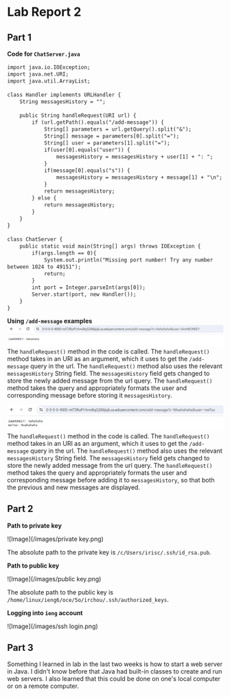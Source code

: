# Lab Report 2

## Part 1
**Code for `ChatServer.java`**
```
import java.io.IOException;
import java.net.URI;
import java.util.ArrayList;

class Handler implements URLHandler {
    String messagesHistory = "";

    public String handleRequest(URI url) {
        if (url.getPath().equals("/add-message")) {
            String[] parameters = url.getQuery().split("&");
            String[] message = parameters[0].split("=");
            String[] user = parameters[1].split("=");
            if(user[0].equals("user")) {
                messagesHistory = messagesHistory + user[1] + ": ";
            }
            if(message[0].equals("s")) {
                messagesHistory = messagesHistory + message[1] + "\n";
            }
            return messagesHistory;
        } else {
            return messagesHistory;
        }
    }
}

class ChatServer {
    public static void main(String[] args) throws IOException {
        if(args.length == 0){
            System.out.println("Missing port number! Try any number between 1024 to 49151");
            return;
        }
        int port = Integer.parseInt(args[0]);
        Server.start(port, new Handler());
    }
}
```

**Using `/add-message` examples**
![Image](/images/ChatLog1.png) 
The `handleRequest()` method in the code is called. The `handleRequest()` method takes in an URI as an argument, which it uses to get the `/add-message` query in the url. The `handleRequest()` method also uses the relevant `messagesHistory` String field. The `messagesHistory` field gets changed to store the newly added message from the url query. The `handleRequest()` method takes the query and appropriately formats the user and corresponding message before storing it `messagesHistory`.

![Image](/images/ChatLog2.png) 
The `handleRequest()` method in the code is called. The `handleRequest()` method takes in an URI as an argument, which it uses to get the `/add-message` query in the url. The `handleRequest()` method also uses the relevant `messagesHistory` String field. The `messagesHistory` field gets changed to store the newly added message from the url query. The `handleRequest()` method takes the query and appropriately formats the user and corresponding message before adding it to `messagesHistory`, so that both the previous and new messages are displayed.

## Part 2
**Path to private key**

![Image](/images/private key.png) 

The absolute path to the private key is `/c/Users/irisc/.ssh/id_rsa.pub`.

**Path to public key**

![Image](/images/public key.png) 

The absolute path to the public key is `/home/linux/ieng6/oce/5o/irchou/.ssh/authorized_keys`.

**Logging into `ieng` account**

![Image](/images/ssh login.png) 

## Part 3
Something I learned in lab in the last two weeks is how to start a web server in Java. I didn't know before that Java had built-in classes to create and run web servers. I also learned that this could be done on one's local computer or on a remote computer. 
